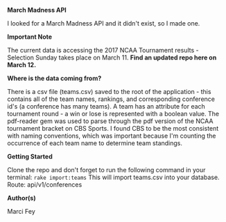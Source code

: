 **March Madness API**

I looked for a March Madness API and it didn't exist, so I made one. 

**Important Note**

The current data is accessing the 2017 NCAA Tournament results - Selection Sunday	takes place on March 11. **Find an updated repo here on March 12.**

**Where is the data coming from?**

There is a csv file (teams.csv) saved to the root of the application - this contains all of the team names, rankings, and corresponding conference id's (a conference has many teams). A team has an attribute for each tournament round - a win or lose is represented with a boolean value. The pdf-reader gem was used to parse through the pdf version of the NCAA tournament bracket on CBS Sports. I found CBS to be the most consistent with naming conventions, which was important because I'm counting the occurrence of each team name to determine team standings.

**Getting Started**

Clone the repo and don't forget to run the following command in your terminal:
`rake import:teams` This will import teams.csv into your database. 
Route: api/v1/conferences

**Author(s)**

Marci Fey 
